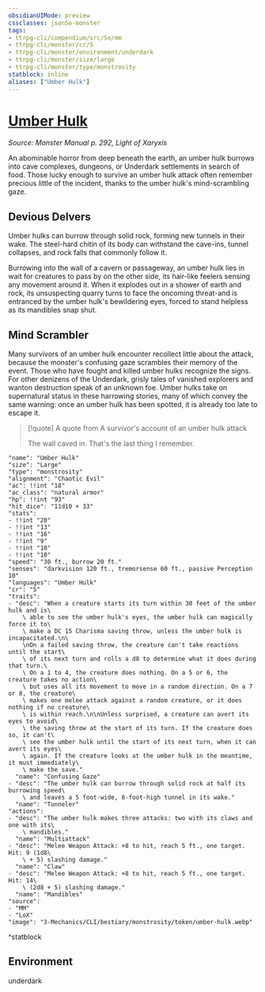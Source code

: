 ```yaml
---
obsidianUIMode: preview
cssclasses: json5e-monster
tags:
- ttrpg-cli/compendium/src/5e/mm
- ttrpg-cli/monster/cr/5
- ttrpg-cli/monster/environment/underdark
- ttrpg-cli/monster/size/large
- ttrpg-cli/monster/type/monstrosity
statblock: inline
aliases: ["Umber Hulk"]
---
```

# [Umber Hulk](3-Mechanics\CLI\bestiary\monstrosity/umber-hulk.md)
*Source: Monster Manual p. 292, Light of Xaryxis*  

An abominable horror from deep beneath the earth, an umber hulk burrows into cave complexes, dungeons, or Underdark settlements in search of food. Those lucky enough to survive an umber hulk attack often remember precious little of the incident, thanks to the umber hulk's mind-scrambling gaze.

## Devious Delvers

Umber hulks can burrow through solid rock, forming new tunnels in their wake. The steel-hard chitin of its body can withstand the cave-ins, tunnel collapses, and rock falls that commonly follow it.

Burrowing into the wall of a cavern or passageway, an umber hulk lies in wait for creatures to pass by on the other side, its hair-like feelers sensing any movement around it. When it explodes out in a shower of earth and rock, its unsuspecting quarry turns to face the oncoming threat-and is entranced by the umber hulk's bewildering eyes, forced to stand helpless as its mandibles snap shut.

## Mind Scrambler

Many survivors of an umber hulk encounter recollect little about the attack, because the monster's confusing gaze scrambles their memory of the event. Those who have fought and killed umber hulks recognize the signs. For other denizens of the Underdark, grisly tales of vanished explorers and wanton destruction speak of an unknown foe. Umber hulks take on supernatural status in these harrowing stories, many of which convey the same warning: once an umber hulk has been spotted, it is already too late to escape it.

> [!quote] A quote from A survivor's account of an umber hulk attack  
> 
> The wall caved in. That's the last thing I remember.


```statblock
"name": "Umber Hulk"
"size": "Large"
"type": "monstrosity"
"alignment": "Chaotic Evil"
"ac": !!int "18"
"ac_class": "natural armor"
"hp": !!int "93"
"hit_dice": "11d10 + 33"
"stats":
- !!int "20"
- !!int "13"
- !!int "16"
- !!int "9"
- !!int "10"
- !!int "10"
"speed": "30 ft., burrow 20 ft."
"senses": "darkvision 120 ft., tremorsense 60 ft., passive Perception 10"
"languages": "Umber Hulk"
"cr": "5"
"traits":
- "desc": "When a creature starts its turn within 30 feet of the umber hulk and is\
    \ able to see the umber hulk's eyes, the umber hulk can magically force it to\
    \ make a DC 15 Charisma saving throw, unless the umber hulk is incapacitated.\n\
    \nOn a failed saving throw, the creature can't take reactions until the start\
    \ of its next turn and rolls a d8 to determine what it does during that turn.\
    \ On a 1 to 4, the creature does nothing. On a 5 or 6, the creature takes no action\
    \ but uses all its movement to move in a random direction. On a 7 or 8, the creature\
    \ makes one melee attack against a random creature, or it does nothing if no creature\
    \ is within reach.\n\nUnless surprised, a creature can avert its eyes to avoid\
    \ the saving throw at the start of its turn. If the creature does so, it can't\
    \ see the umber hulk until the start of its next turn, when it can avert its eyes\
    \ again. If the creature looks at the umber hulk in the meantime, it must immediately\
    \ make the save."
  "name": "Confusing Gaze"
- "desc": "The umber hulk can burrow through solid rock at half its burrowing speed\
    \ and leaves a 5 foot-wide, 8-foot-high tunnel in its wake."
  "name": "Tunneler"
"actions":
- "desc": "The umber hulk makes three attacks: two with its claws and one with its\
    \ mandibles."
  "name": "Multiattack"
- "desc": "Melee Weapon Attack: +8 to hit, reach 5 ft., one target. Hit: 9 (1d8\
    \ + 5) slashing damage."
  "name": "Claw"
- "desc": "Melee Weapon Attack: +8 to hit, reach 5 ft., one target. Hit: 14\
    \ (2d8 + 5) slashing damage."
  "name": "Mandibles"
"source":
- "MM"
- "LoX"
"image": "3-Mechanics/CLI/bestiary/monstrosity/token/umber-hulk.webp"
```
^statblock

## Environment

underdark